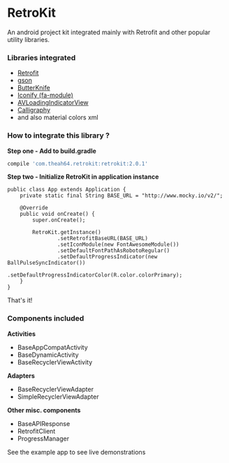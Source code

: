 # RetroKit
An android project kit integrated mainly with Retrofit and other popular utility libraries.

### Libraries integrated
* [Retrofit](https://github.com/square/retrofit)
* [gson](https://github.com/google/gson)
* [ButterKnife](https://github.com/JakeWharton/butterknife)
* [Iconify (fa-module)](https://github.com/JoanZapata/android-iconify)
* [AVLoadingIndicatorView](https://github.com/81813780/AVLoadingIndicatorView)
* [Calligraphy](https://github.com/chrisjenx/Calligraphy)
* and also material colors xml

### How to integrate this library ?

**Step one - Add to build.gradle**

```groovy
compile 'com.theah64.retrokit:retrokit:2.0.1'
```

**Step two - Initialize RetroKit in application instance**

```
public class App extends Application {
    private static final String BASE_URL = "http://www.mocky.io/v2/";
    
    @Override
    public void onCreate() {
        super.onCreate();

        RetroKit.getInstance()
                .setRetrofitBaseURL(BASE_URL)
                .setIconModule(new FontAwesomeModule())
                .setDefaultFontPathAsRobotoRegular()
                .setDefaultProgressIndicator(new BallPulseSyncIndicator())
                .setDefaultProgressIndicatorColor(R.color.colorPrimary);
    }
}
```
That's it!

### Components included
**Activities**

* BaseAppCompatActivity
* BaseDynamicActivity
* BaseRecyclerViewActivity

**Adapters**
* BaseRecyclerViewAdapter
* SimpleRecyclerViewAdapter

**Other misc. components**
* BaseAPIResponse
* RetrofitClient
* ProgressManager

See the example app to see live demonstrations

    


